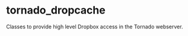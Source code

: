 tornado_dropcache
=================

Classes to provide high level Dropbox access in the Tornado webserver.